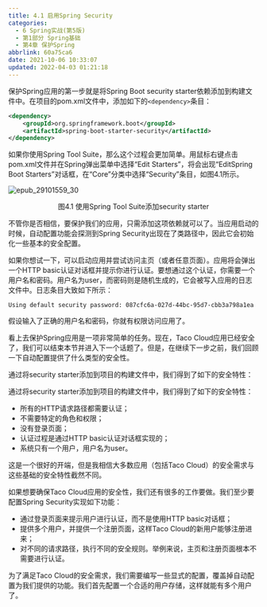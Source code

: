 ```yaml
---
title: 4.1 启用Spring Security
categories: 
  - 6 Spring实战(第5版)
  - 第1部分 Spring基础
  - 第4章 保护Spring
abbrlink: 60a75ca6
date: 2021-10-06 10:33:07
updated: 2022-04-03 01:21:18
---
```

保护Spring应用的第一步就是将Spring Boot security starter依赖添加到构建文件中。在项目的pom.xml文件中，添加如下的`<dependency>`条目：

```xml
<dependency>
    <groupId>org.springframework.boot</groupId>
    <artifactId>spring-boot-starter-security</artifactId>
</dependency>
```

如果你使用Spring Tool Suite，那么这个过程会更加简单。用鼠标右键点击pom.xml文件并在Spring弹出菜单中选择“Edit Starters”，将会出现“EditSpring Boot Starters”对话框，在“Core”分类中选择“Security”条目，如图4.1所示。

![epub_29101559_30](https://gitee.com/XiaoLan223/images/raw/master/Blog/Sum/20211006103230.jpeg)

<center>图4.1 使用Spring Tool Suite添加security starter</center>

不管你是否相信，要保护我们的应用，只需添加这项依赖就可以了。当应用启动的时候，自动配置功能会探测到Spring Security出现在了类路径中，因此它会初始化一些基本的安全配置。

如果你想试一下，可以启动应用并尝试访问主页（或者任意页面）。应用将会弹出一个HTTP basic认证对话框并提示你进行认证。要想通过这个认证，你需要一个用户名和密码。用户名为user，而密码则是随机生成的，它会被写入应用的日志文件中。日志条目大致如下所示：

```
Using default security password: 087cfc6a-027d-44bc-95d7-cbb3a798a1ea
```

假设输入了正确的用户名和密码，你就有权限访问应用了。

看上去保护Spring应用是一项非常简单的任务。现在，Taco Cloud应用已经安全了，我们可以结束本节并进入下一个话题了。但是，在继续下一步之前，我们回顾一下自动配置提供了什么类型的安全性。

通过将security starter添加到项目的构建文件中，我们得到了如下的安全特性：

通过将security starter添加到项目的构建文件中，我们得到了如下的安全特性：
- 所有的HTTP请求路径都需要认证；
- 不需要特定的角色和权限；
- 没有登录页面；
- 认证过程是通过HTTP basic认证对话框实现的；
- 系统只有一个用户，用户名为user。

这是一个很好的开端，但是我相信大多数应用（包括Taco Cloud）的安全需求与这些基础的安全特性截然不同。

如果想要确保Taco Cloud应用的安全性，我们还有很多的工作要做。我们至少要配置Spring Security实现如下功能：
- 通过登录页面来提示用户进行认证，而不是使用HTTP basic对话框；
- 提供多个用户，并提供一个注册页面，这样Taco Cloud的新用户能够注册进来；
- 对不同的请求路径，执行不同的安全规则。举例来说，主页和注册页面根本不需要进行认证。

为了满足Taco Cloud的安全需求，我们需要编写一些显式的配置，覆盖掉自动配置为我们提供的功能。我们首先配置一个合适的用户存储，这样就能有多个用户了。
